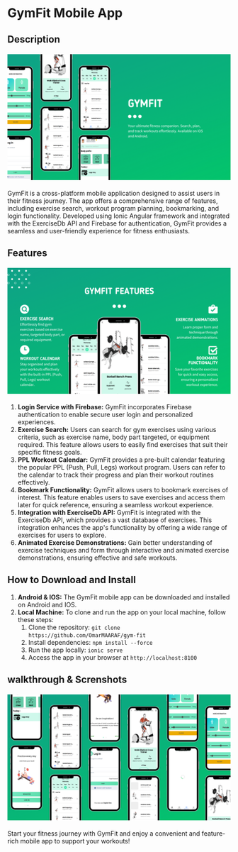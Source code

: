   <h1>GymFit Mobile App</h1>

  <h2>Description</h2>
  <img src="screenshot/1.png" alt="GymFit Mobile App Screenshot" style="max-width: 100%;margin: 4px 0;">
  <p>GymFit is a cross-platform mobile application designed to assist users in their fitness journey. The app offers a comprehensive range of features, including exercise search, workout program planning, bookmarking, and login functionality. Developed using Ionic Angular framework and integrated with the ExerciseDb API and Firebase for authentication, GymFit provides a seamless and user-friendly experience for fitness enthusiasts.</p>

  <h2>Features</h2>
  <img src="screenshot/2.png" alt="GymFit Mobile App Screenshot" style="max-width: 100%;margin: 4px 0;">
<ol>
  <li><strong>Login Service with Firebase:</strong> GymFit incorporates Firebase authentication to enable secure user login and personalized experiences.</li>
  <li><strong>Exercise Search:</strong> Users can search for gym exercises using various criteria, such as exercise name, body part targeted, or equipment required. This feature allows users to easily find exercises that suit their specific fitness goals.</li>
  <li><strong>PPL Workout Calendar:</strong> GymFit provides a pre-built calendar featuring the popular PPL (Push, Pull, Legs) workout program. Users can refer to the calendar to track their progress and plan their workout routines effectively.</li>
  <li><strong>Bookmark Functionality:</strong> GymFit allows users to bookmark exercises of interest. This feature enables users to save exercises and access them later for quick reference, ensuring a seamless workout experience.</li>
  <li><strong>Integration with ExerciseDb API:</strong> GymFit is integrated with the ExerciseDb API, which provides a vast database of exercises. This integration enhances the app's functionality by offering a wide range of exercises for users to explore.</li>
  <li><strong>Animated Exercise Demonstrations:</strong> Gain better understanding of exercise techniques and form through interactive and animated exercise demonstrations, ensuring effective and safe workouts.</li>
</ol>


  <h2>How to Download and Install</h2>
  <ol>
    <li><strong>Android & IOS:</strong> The GymFit mobile app can be downloaded and installed on Android and IOS.</li>
    <li><strong>Local Machine:</strong> To clone and run the app on your local machine, follow these steps:
      <ol>
        <li>Clone the repository: <code>git clone https://github.com/OmarMAARAF/gym-fit</code></li>
        <li>Install dependencies: <code>npm install --force</code></li>
        <li>Run the app locally: <code>ionic serve</code></li>
        <li>Access the app in your browser at <code>http://localhost:8100</code></li>
      </ol>
    </li>
  </ol>

<h2>walkthrough & Screnshots</h2>
 <img src="screenshot/3.png" alt="GymFit Mobile App Screenshot" style="max-width: 100%;margin: 4px 0;">
 <p>Start your fitness journey with GymFit and enjoy a convenient and feature-rich mobile app to support your workouts!</p>
</body>
</html>
